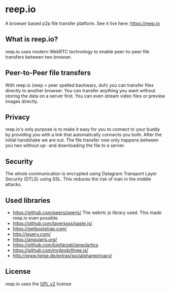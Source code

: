 reep.io
=======
A browser based p2p file transfer platform. See it live here: https://reep.io

What is reep.io?
---
reep.io uses modern WebRTC technology to enable peer-to-peer file transfers between two browser.

Peer-to-Peer file transfers
---
With reep.io (reep = peer spelled backwars, duh) you can transfer files directly to another browser. You can transfer anything you want without storing the data on a server first. You can even stream video files or preview images directly. 

Privacy
---
reep.io's only purpose is to make it easy for you to connect to your buddy by providing you with a link that automatically connects you both. After the initial handshake we are out. The file transfer now only happens between you two without up- and downloading the file to a server.

Security
---
The whole communication is encrypted using Datagram Transport Layer Security (DTLS) using SSL. This reduces the risk of man in the middle attacks.

Used libraries
---
* https://github.com/peers/peerjs/ The webrtc js library used. This made reep.io even possible.
* https://github.com/layerssss/paste.js/
* https://getbootstrap.com/
* http://jquery.com/
* https://angularjs.org/
* https://github.com/luisfarzati/angulartics
* https://github.com/mrdoob/three.js/
* http://www.heise.de/extras/socialshareprivacy/

License
---
reep.io uses the [GPL v2](http://www.gnu.org/licenses/gpl-2.0.html) license
